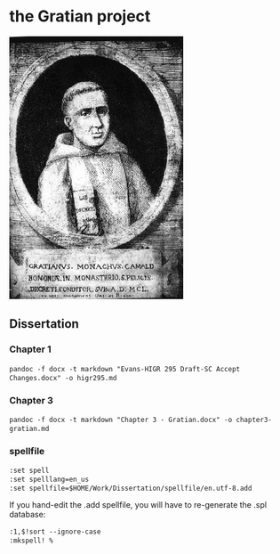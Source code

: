 # the Gratian project

![Gratian](images/Gratian.jpg)

## Dissertation

### Chapter 1
```
pandoc -f docx -t markdown "Evans-HIGR 295 Draft-SC Accept Changes.docx" -o higr295.md
```

### Chapter 3
```
pandoc -f docx -t markdown "Chapter 3 - Gratian.docx" -o chapter3-gratian.md
```

### spellfile
```
:set spell
:set spelllang=en_us
:set spellfile=$HOME/Work/Dissertation/spellfile/en.utf-8.add
```
If you hand-edit the .add spellfile,
you will have to re-generate the .spl database:
```
:1,$!sort --ignore-case
:mkspell! %
```
